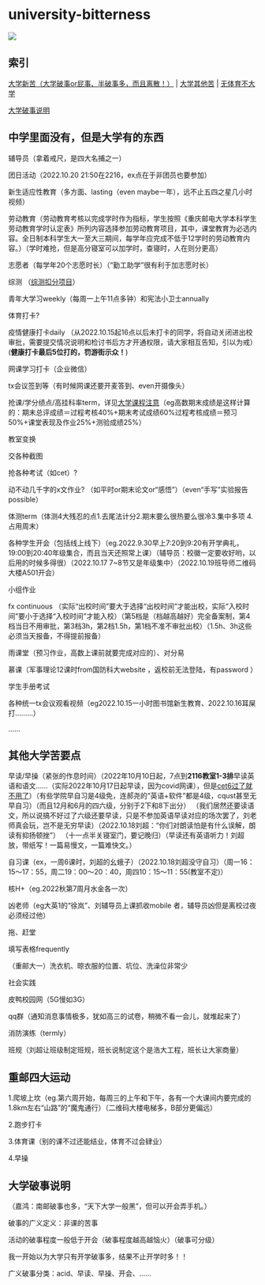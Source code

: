 # **university-bitterness**

![](https://count.getloli.com/get/@universitybitterness)

## 索引

[大学新苦（大学破事or屁事、半破事多，而且离散！）](#中学里面没有但是大学有的东西) \| [大学其他苦](#其他大学苦要点) \| [无体育不大学](#邮电大学四大运动)

[大学破事说明](#大学破事说明) 
 

## 中学里面没有，但是大学有的东西

辅导员（拿着戒尺，是四大名捕之一）

团日活动（2022.10.20 21:50在2216，ex点在于非团员也要参加）

新生适应性教育（多方面、lasting（even maybe一年），远不止五四之星几小时视频）

劳动教育（劳动教育考核以完成学时作为指标，学生按照《重庆邮电大学本科学生劳动教育学时认定表》所列内容选择参加劳动教育项目，其中，课堂教育为必选内容。全日制本科学生大一至大三期间，每学年应完成不低于12学时的劳动教育内容。）（学时难抢，但是高分寝室可以加学时，查寝时，人在则分更高）

志愿者（每学年20个志愿时长）（“勤工助学”很有利于加志愿时长）

综测 
（[综测扣分项目](https://bluebearofficial.github.io/comprehensive-measurement/)）

青年大学习weekly（每周一上午11点多钟）和宪法小卫士annually

体育打卡? 

疫情健康打卡daily （从2022.10.15起16点以后未打卡的同学，将自动关闭进出校审批，需要提交情况说明和检讨书后方才开通权限，请大家相互告知，引以为戒）(**健康打卡最后5位打的，罚游街示众！**)


网课学习打卡（企业微信）

tx会议签到等（有时候网课还要开麦答到、even开摄像头）

抢课/学分绩点/高挂科率term，详见[大学课程注意](https://bluebearofficial.github.io/university-course/)（eg高数期末成绩是这样计算的：期末总评成绩＝过程考核40%+期末考试成绩60%过程考核成绩＝预习50%+课堂表现及作业25%+测验成绩25%）

教室变换

交各种截图

抢各种考试（如cet）? 

动不动几千字的x文作业? （如平时or期末论文or“感悟”）（even“手写”实验报告possible）

体测term（体测4大残忍的点1.去尾法计分2.期末要么很热要么很冷3.集中多项 4.占用周末）

各种学生开会（包括线上线下）（eg.2022.9.30早上7:20到9:20有开学典礼，19:00到20:40年级集合，而且当天还照常上课）（辅导员：校徽一定要收好哟，以后用的时候多得很）（2022.10.17 7~8节又是年级集中）（2022.10.19班导师二维码大楼A501开会）

小组作业

fx continuous （实际“出校时间”要大于选择“出校时间”才能出校，实际“入校时间”要小于选择“入校时间”才能入校）（第5档是（档越高越好）完全备案制，第4档当日不用审批，第3档3h，第2档1.5h，第1档不准不审批出校）（1.5h、3h这些必须当天报备，不得提前报备）

雨课堂（预习作业，高数上课前就要完成对应的）、对分易

慕课（军事理论12课时from国防科大website ，返校前无法登陆，有password ）

学生手册考试

各种统一tx会议观看视频（eg2022.10.15一小时图书馆新生教育、2022.10.16耳屎打………）

……


## 其他大学苦要点

早读/早操（紧张的作息时间）（2022年10月10日起，7点到**2116教室1-3排**早读英语和语文……（实际2022年10月17日起早读，因为covid网课），但是[cet6过了就不用了](https://bluebearofficial.github.io/cet-countdown/)）（有些学院早自习是4级免，连郝尧的“英语+软件”都是4级，cqust甚至无早自习）（而且12月和6月的四六级，分别于2下和8下出分）
（我们居然还要读语文，所以说搞不好过了六级还要早读，只是不参加英语早读对应的场次罢了，刘老师真会玩，岂不是无穷早读）（2022.10.18刘超：“你们对朗读怕是有什么误解，朗读有抑扬顿挫”）
（十一点半关寝室门，要记晚归）（早读还有英语听力！刘超放，带纸写！一篇易慢文，一篇难快文。）


自习课（ex，一周6课时，刘超的幺蛾子）（2022.10.18刘超没守自习）（周一16：15～17：55，周二19：00～20：40，周四10：15～11：55(教室不定)）

核H+（eg.2022秋第7周月水金各一次）

凶老师（eg大英1的“徐岚”、刘辅导员上课抓收mobile 者，辅导员凶但是离校过夜必须经过他）

拖、赶堂

填写表格frequently

（重邮大一）洗衣机、晾衣服的位置、坑位、洗澡位非常少

社会实践

皮鸭校园网（5G慢如3G）

qq群（通知消息事情极多，犹如高三的试卷，稍微不看一会儿，就堆起来了）

消防演练（termly）

班规（刘超让班级制定班规，班长说制定这个是浩大工程，班长让大家商量）

## 重邮四大运动

1.爬坡上坎（eg.第六周开始，每周三的上午和下午，各有一个大课间内要完成的1.8km左右“山路”的“魔鬼通行）（二维码大楼电梯多，B部分更偏远）

2.跑步打卡

3.体育课（别的课不过还能结业，体育不过会肄业）

4.早操

## 大学破事说明

（嘉鸿：南邮破事也多，“天下大学一般黑”，但可以开会弄手机。）

破事的广义定义：非课的苦事

活动的破事程度一般低于开会（破事程度越高越恼火）（破事可分级）

我一开始以为大学只有开学破事多，结果不止开学时多！！

广义破事分类：acid、早读、早操、开会、……
